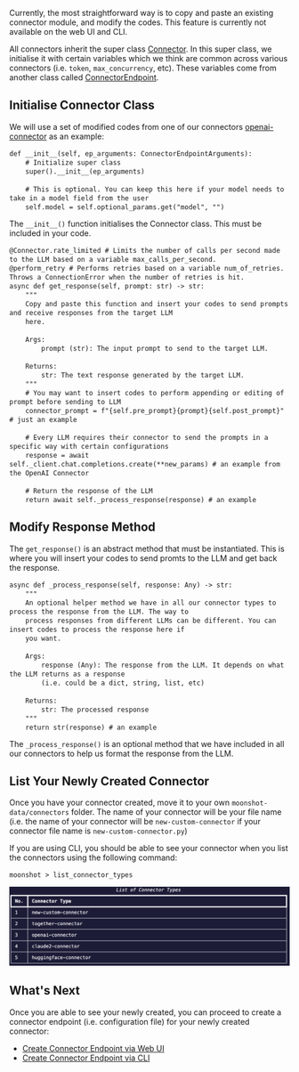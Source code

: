 Currently, the most straightforward way is to copy and paste an existing connector module, and modify the codes. This feature is currently not available on the web UI and CLI.

All connectors inherit the super class [Connector](https://github.com/aiverify-foundation/moonshot/blob/main/moonshot/src/connectors/connector.py). In this super class, we initialise it with certain variables which we think are common across various connectors (i.e. `token`, `max_concurrency`, etc). These variables come from another class called [ConnectorEndpoint](https://github.com/aiverify-foundation/moonshot/blob/main/moonshot/src/connectors_endpoints/connector_endpoint.py).

## Initialise Connector Class

We will use a set of modified codes from one of our connectors [openai-connector](https://github.com/aiverify-foundation/moonshot-data/blob/main/connectors/openai-connector.py) as an example:


```
def __init__(self, ep_arguments: ConnectorEndpointArguments):
    # Initialize super class
    super().__init__(ep_arguments)

    # This is optional. You can keep this here if your model needs to take in a model field from the user
    self.model = self.optional_params.get("model", "")
```

The `__init__()` function initialises the Connector class. This must be included in your code.

```
@Connector.rate_limited # Limits the number of calls per second made to the LLM based on a variable max_calls_per_second. 
@perform_retry # Performs retries based on a variable num_of_retries. Throws a ConnectionError when the number of retries is hit. 
async def get_response(self, prompt: str) -> str:
    """
    Copy and paste this function and insert your codes to send prompts and receive responses from the target LLM 
    here. 

    Args:
        prompt (str): The input prompt to send to the target LLM.

    Returns:
        str: The text response generated by the target LLM.
    """
    # You may want to insert codes to perform appending or editing of prompt before sending to LLM
    connector_prompt = f"{self.pre_prompt}{prompt}{self.post_prompt}" # just an example
    
    # Every LLM requires their connector to send the prompts in a specific way with certain configurations
    response = await self._client.chat.completions.create(**new_params) # an example from the OpenAI Connector

    # Return the response of the LLM 
    return await self._process_response(response) # an example
```

## Modify Response Method

The `get_response()` is an abstract method that must be instantiated. This is where you will insert your codes to send promts to the LLM and get back the response.

```
async def _process_response(self, response: Any) -> str:
    """
    An optional helper method we have in all our connector types to process the response from the LLM. The way to
    process responses from different LLMs can be different. You can insert codes to process the response here if 
    you want.

    Args:
        response (Any): The response from the LLM. It depends on what the LLM returns as a response
        (i.e. could be a dict, string, list, etc)

    Returns:
        str: The processed response
    """
    return str(response) # an example
```
The `_process_response()` is an optional method that we have included in all our connectors to help us format the response from the LLM.

## List Your Newly Created Connector

Once you have your connector created, move it to your own `moonshot-data/connectors` folder. The name of your connector will be your file name (i.e. the name of your connector will be `new-custom-connector` if your connector file name is `new-custom-connector.py`)

If you are using CLI, you should be able to see your connector when you list the connectors using the following command:

```
moonshot > list_connector_types
```

![recipe added](images/new_connector.png)

## What's Next

Once you are able to see your newly created, you can proceed to create a connector endpoint (i.e. configuration file) for your newly created connector:

- [Create Connector Endpoint via Web UI](../../tutorial/web-ui/create_endpoint.md)
- [Create Connector Endpoint via CLI](../../user_guide/cli/connecting_endpoints.md#creating-a-connector-endpoint)